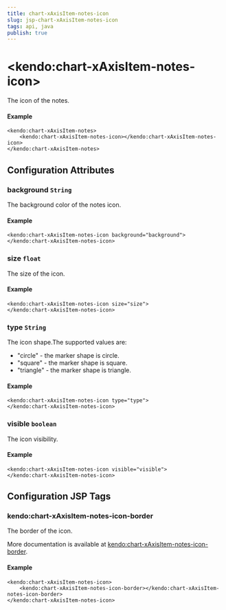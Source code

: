 ```yaml
---
title: chart-xAxisItem-notes-icon
slug: jsp-chart-xAxisItem-notes-icon
tags: api, java
publish: true
---
```


# \<kendo:chart-xAxisItem-notes-icon\>

The icon of the notes.

#### Example
    <kendo:chart-xAxisItem-notes>
        <kendo:chart-xAxisItem-notes-icon></kendo:chart-xAxisItem-notes-icon>
    </kendo:chart-xAxisItem-notes>

## Configuration Attributes

### background `String`

The background color of the notes icon.

#### Example
    <kendo:chart-xAxisItem-notes-icon background="background">
    </kendo:chart-xAxisItem-notes-icon>

### size `float`

The size of the icon.

#### Example
    <kendo:chart-xAxisItem-notes-icon size="size">
    </kendo:chart-xAxisItem-notes-icon>

### type `String`

The icon shape.The supported values are:
* "circle" - the marker shape is circle.
* "square" - the marker shape is square.
* "triangle" - the marker shape is triangle.

#### Example
    <kendo:chart-xAxisItem-notes-icon type="type">
    </kendo:chart-xAxisItem-notes-icon>

### visible `boolean`

The icon visibility.

#### Example
    <kendo:chart-xAxisItem-notes-icon visible="visible">
    </kendo:chart-xAxisItem-notes-icon>


##  Configuration JSP Tags

### kendo:chart-xAxisItem-notes-icon-border

The border of the icon.

More documentation is available at [kendo:chart-xAxisItem-notes-icon-border](chart/xaxisitem-notes-icon-border).

#### Example

    <kendo:chart-xAxisItem-notes-icon>
        <kendo:chart-xAxisItem-notes-icon-border></kendo:chart-xAxisItem-notes-icon-border>
    </kendo:chart-xAxisItem-notes-icon>

